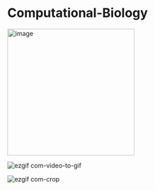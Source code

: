 # Computational-Biology
<img width="287" alt="image" src="https://user-images.githubusercontent.com/112930532/234634595-0041dabd-dcab-42c1-8955-ffa1cc0379ee.png">


![ezgif com-video-to-gif](https://user-images.githubusercontent.com/112930532/234523882-0c06034f-55b4-440b-973b-8795880b4575.gif)

![ezgif com-crop](https://user-images.githubusercontent.com/112930532/234522958-2322011f-bd2b-48fb-b2ba-3e1fa239358e.gif)
